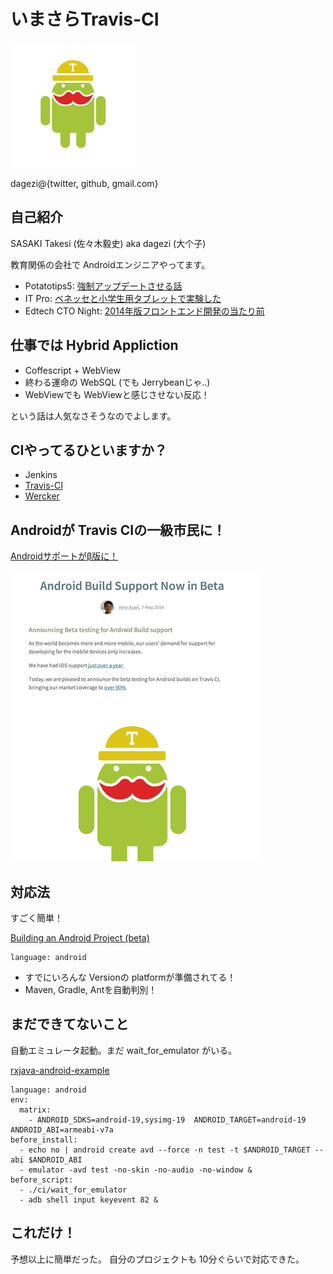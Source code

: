 # いまさらTravis-CI

![Travdroid](Travdroid.png)

dagezi@{twitter, github, gmail.com}



## 自己紹介
SASAKI Takesi (佐々木毅史)
aka dagezi (大个子)

教育関係の会社で Androidエンジニアやってます。

- Potatotips5: [強制アップデートさせる話](http://dagezi.github.io/potatotips5/)
- IT Pro: [ベネッセと小学生用タブレットで実験した](http://itpro.nikkeibp.co.jp/article/COLUMN/20140430/553923/)
- Edtech CTO Night: [2014年版フロントエンド開発の当たり前](https://speakerdeck.com/fujimura/2014nian-ban-hurontoendokai-fa-falseatarimae-at-edtech-cto-night)



## 仕事では Hybrid Appliction

- Coffescript + WebView 
- 終わる運命の WebSQL (でも Jerrybeanじゃ..)
- WebViewでも WebViewと感じさせない反応！

という話は人気なさそうなのでよします。


## CIやってるひといますか？

- Jenkins
- [Travis-CI](https://travis-ci.org/)
- [Wercker](http://wercker.com/)



## Androidが Travis CIの一級市民に！

[Androidサポートがβ版に！](http://blog.travis-ci.com/2014-05-07-android-build-support-now-in-beta/)

![blog](blog.png)



## 対応法
すごく簡単！

[Building an Android Project (beta)](http://docs.travis-ci.com/user/languages/android/)

```
language: android
```

- すでにいろんな Versionの platformが準備されてる！
- Maven, Gradle, Antを自動判別！


## まだできてないこと

自動エミュレータ起動。まだ wait_for_emulator がいる。

[rxjava-android-example](https://github.com/andrewhr/rxjava-android-example/blob/master/.travis.yml)

```
language: android
env:
  matrix:
    - ANDROID_SDKS=android-19,sysimg-19  ANDROID_TARGET=android-19  ANDROID_ABI=armeabi-v7a
before_install:
  - echo no | android create avd --force -n test -t $ANDROID_TARGET --abi $ANDROID_ABI
  - emulator -avd test -no-skin -no-audio -no-window &
before_script:
  - ./ci/wait_for_emulator
  - adb shell input keyevent 82 &
```


## これだけ！

予想以上に簡単だった。
自分のプロジェクトも 10分ぐらいで対応できた。


